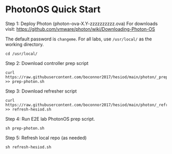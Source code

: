 # PhotonOS Quick Start
Step 1: Deploy Photon (photon-ova-X.Y-zzzzzzzzzz.ova)
For downloads visit: https://github.com/vmware/photon/wiki/Downloading-Photon-OS 

The default password is `changeme`. For all labs, use `/usr/local/` as the working directory.
```
cd /usr/local/
```

Step 2: Download controller prep script 
```
curl https://raw.githubusercontent.com/boconnor2017/hesiod/main/photon/_prep_photon.sh >> prep-photon.sh
```

Step 3: Download refresher script
```
curl https://raw.githubusercontent.com/boconnor2017/hesiod/main/photon/_refresh_photon.sh >> refresh-hesiod.sh
```

Step 4: Run E2E lab PhotonOS prep script. 
```
sh prep-photon.sh 
```

Step 5: Refresh local repo (as needed)
```
sh refresh-hesiod.sh
``` 
